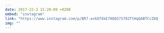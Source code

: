```yaml
---
date: 2017-22-3 15:20:09 +0200
embed: "instagram"
link: "https://www.instagram.com/p/BR7-avkDf4kE708QS7S702TtHqQABTCcZ6Q_1g0/"
img: ""
---
```

